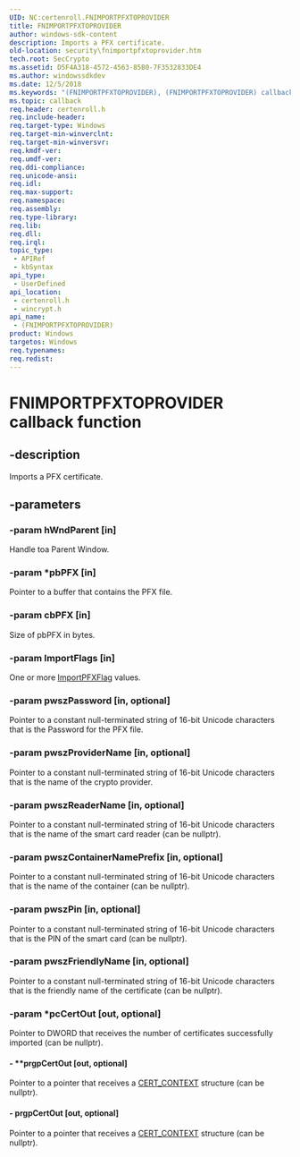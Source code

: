 ```yaml
---
UID: NC:certenroll.FNIMPORTPFXTOPROVIDER
title: FNIMPORTPFXTOPROVIDER
author: windows-sdk-content
description: Imports a PFX certificate.
old-location: security\fnimportpfxtoprovider.htm
tech.root: SecCrypto
ms.assetid: D5F4A318-4572-4563-85B0-7F3532833DE4
ms.author: windowssdkdev
ms.date: 12/5/2018
ms.keywords: "(FNIMPORTPFXTOPROVIDER), (FNIMPORTPFXTOPROVIDER) callback function [Security], FNIMPORTPFXTOPROVIDER callback, certenroll/(FNIMPORTPFXTOPROVIDER), fnimportpfxtoprovider, security.fnimportpfxtoprovider, wincrypt/(FNIMPORTPFXTOPROVIDER)"
ms.topic: callback
req.header: certenroll.h
req.include-header: 
req.target-type: Windows
req.target-min-winverclnt: 
req.target-min-winversvr: 
req.kmdf-ver: 
req.umdf-ver: 
req.ddi-compliance: 
req.unicode-ansi: 
req.idl: 
req.max-support: 
req.namespace: 
req.assembly: 
req.type-library: 
req.lib: 
req.dll: 
req.irql: 
topic_type:
 - APIRef
 - kbSyntax
api_type:
 - UserDefined
api_location:
 - certenroll.h
 - wincrypt.h
api_name:
 - (FNIMPORTPFXTOPROVIDER)
product: Windows
targetos: Windows
req.typenames: 
req.redist: 
---
```


# FNIMPORTPFXTOPROVIDER callback function


## -description


Imports a PFX certificate.


## -parameters




### -param hWndParent [in]

Handle toa Parent Window.


### -param *pbPFX [in]

Pointer to a buffer that contains the PFX file.


### -param cbPFX [in]

Size of pbPFX in bytes.


### -param ImportFlags [in]

One or more <a href="https://msdn.microsoft.com/en-us/library/Mt832769(v=VS.85).aspx">ImportPFXFlag</a> values.


### -param pwszPassword [in, optional]

Pointer to a constant null-terminated string of 16-bit Unicode characters that is the Password for the PFX file.


### -param pwszProviderName [in, optional]

Pointer to a constant null-terminated string of 16-bit Unicode characters that is the name of the crypto provider.


### -param pwszReaderName [in, optional]

Pointer to a constant null-terminated string of 16-bit Unicode characters that is the name of the smart card reader (can be nullptr).


### -param pwszContainerNamePrefix [in, optional]

Pointer to a constant null-terminated string of 16-bit Unicode characters that is the name of the container (can be nullptr).


### -param pwszPin [in, optional]

Pointer to a constant null-terminated string of 16-bit Unicode characters that is the PIN of the smart card (can be nullptr).


### -param pwszFriendlyName [in, optional]

Pointer to a constant null-terminated string of 16-bit Unicode characters that is the friendly name of the certificate (can be nullptr).


### -param *pcCertOut [out, optional]

Pointer to DWORD that receives  the number of certificates successfully imported (can be nullptr).


#### - **prgpCertOut [out, optional]

Pointer to a pointer that receives a <a href="https://msdn.microsoft.com/f0a3200e-6541-423d-a4a3-595a31026eea">CERT_CONTEXT</a> structure (can be nullptr).


#### - prgpCertOut [out, optional]

Pointer to a pointer that receives a <a href="https://msdn.microsoft.com/f0a3200e-6541-423d-a4a3-595a31026eea">CERT_CONTEXT</a> structure (can be nullptr).

